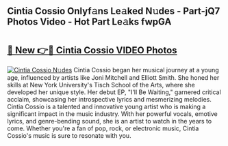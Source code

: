 ## Cintia Cossio Onlyf𝚊ns Le𝚊ked N𝚞des - Part-jQ7 Photos Video - Hot Part Le𝚊ks fwpGA

# <h2><a href="http://ac48696.deff.icu/?id=Cintia+Cossio">🔗 New 👉🔴 Cintia Cossio VIDEO Photos</a></h2>

[![Cintia Cossio N𝚞des](https://i.imgur.com/rIISA9y.gif)](http://ac48696.deff.icu/?id=Cintia+Cossio)
Cintia Cossio began her musical journey at a young age, influenced by artists like Joni Mitchell and Elliott Smith. She honed her skills at New York University's Tisch School of the Arts, where she developed her unique style. Her debut EP, "I'll Be Waiting," garnered critical acclaim, showcasing her introspective lyrics and mesmerizing melodies. Cintia Cossio is a talented and innovative young artist who is making a significant impact in the music industry. With her powerful vocals, emotive lyrics, and genre-bending sound, she is an artist to watch in the years to come. Whether you're a fan of pop, rock, or electronic music, Cintia Cossio's music is sure to resonate with you.
